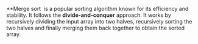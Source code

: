 **Merge sort  is a popular sorting algorithm known for its efficiency and stability. 
It follows the **divide-and-conquer** approach. It works by recursively dividing the input array into two halves, recursively sorting the two halves and finally merging them back together to obtain the sorted array.
